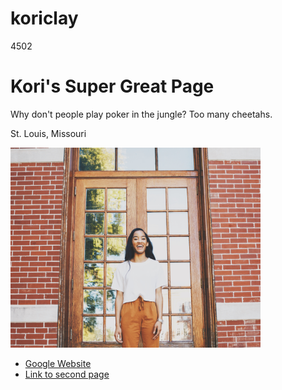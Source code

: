 # koriclay
4502
<!DOCTYPE html PUBLIC "-//W3C//DTD XHTML 1.0 Transitional//EN"
   "http://www.w3.org/TR/xhtml1/DTD/xhtml1-transitional.dtd">

<html xmlns="http://www.w3.org/1999/xhtml">

<head>
	<title>	Kori Clay's website </title>
	<meta http-equiv="content-type"
		content="text/html;charset=utf-8" />
</head>

<body>
<h1> Kori's Super Great Page </h1>
<p>Why don't people play poker in the jungle? Too many cheetahs.</p>
	<p> St. Louis, Missouri </p>
<a href="mailto:koriclay@mail.missouri.edu"><img src="kori.JPG" alt="A photo of me" width="400px"/></a>

<ul>
<li><a href="http://google.com"> Google Website </a></li>
<li><a href="index2.html"> Link to second page </a></li>
</ul>
</body>

</html>
